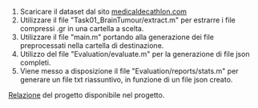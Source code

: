 1. Scaricare il dataset dal sito [medicaldecathlon.com](https://medicaldecathlon.com/)
2. Utilizzare il file "Task01_BrainTumour/extract.m" per estrarre i file compressi .gr in una cartella a scelta.
3. Utilizzare il file "main.m" portando alla generazione dei file preprocessati nella cartella di destinazione.
4. Utilizzo del file "Evaluation/evaluate.m" per la generazione di file json completi.
5. Viene messo a disposizione il file "Evaluation/reports/stats.m" per generare un file txt riassuntivo, in funzione di un file json creato.

[Relazione](https://github.com/PeppeJerry/BRATS-Image-processing/blob/main/Relazione%20del%20progetto.pdf) del progetto disponibile nel progetto.
